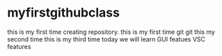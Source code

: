 # myfirstgithubclass
this is my first time creating repository.
this is my first time git git
this my second time
this is my third time 
today we will learn GUI featues
VSC features 


